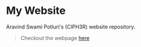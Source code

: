 # My Website
Aravind Swami Potluri's (CIPH3R) website repository. 
  
> Checkout the webpage [here](cipherswami.github.io)

